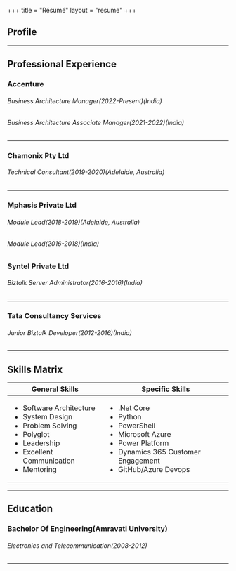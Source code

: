 +++
title = "Résumé"
layout = "resume"
+++

## Profile
---

## Professional Experience


### Accenture

###### Business Architecture Manager(2022-Present)(India)


###### Business Architecture Associate Manager(2021-2022)(India)

---
### Chamonix Pty Ltd
###### Technical Consultant(2019-2020)(Adelaide, Australia)

---

### Mphasis Private Ltd
###### Module Lead(2018-2019)(Adelaide, Australia)
###### Module Lead(2016-2018)(India)

### Syntel Private Ltd
###### Biztalk Server Administrator(2016-2016)(India)

---

### Tata Consultancy Services
###### Junior Biztalk Developer(2012-2016)(India)

---
## Skills Matrix

|General Skills| Specific Skills|
|---|---|
|<ul><li>Software Architecture</li><li>System Design</li><li>Problem Solving</li><li>Polyglot</li><li>Leadership</li><li>Excellent Communication</li><li>Mentoring</li></ul>|<ul><li>.Net Core</li><li>Python</li><li>PowerShell</li><li>Microsoft Azure</li><li>Power Platform</li><li>Dynamics 365 Customer Engagement</li><li>GitHub/Azure Devops</li></ul>|

---

## Education
### Bachelor Of Engineering(Amravati University)
###### Electronics and Telecommunication(2008-2012)

---
